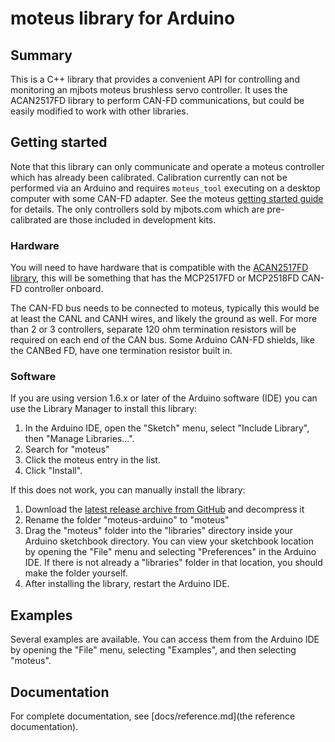# moteus library for Arduino #

## Summary ##

This is a C++ library that provides a convenient API for controlling and monitoring an mjbots moteus brushless servo controller.  It uses the ACAN2517FD library to perform CAN-FD communications, but could be easily modified to work with other libraries.

## Getting started ##

Note that this library can only communicate and operate a moteus controller which has already been calibrated.  Calibration currently can not be performed via an Arduino and requires `moteus_tool` executing on a desktop computer with some CAN-FD adapter.  See the moteus [getting started guide](https://github.com/mjbots/moteus/blob/main/docs/getting_started.md#calibration) for details.  The only controllers sold by mjbots.com which are pre-calibrated are those included in development kits.

### Hardware ###

You will need to have hardware that is compatible with the [ACAN2517FD library](https://github.com/pierremolinaro/acan2517FD), this will be something that has the MCP2517FD or MCP2518FD CAN-FD controller onboard.

The CAN-FD bus needs to be connected to moteus, typically this would be at least the CANL and CANH wires, and likely the ground as well.  For more than 2 or 3 controllers, separate 120 ohm termination resistors will be required on each end of the CAN bus.  Some Arduino CAN-FD shields, like the CANBed FD, have one termination resistor built in.

### Software ###

If you are using version 1.6.x or later of the Arduino software (IDE) you can use the Library Manager to install this library:

1. In the Arduino IDE, open the "Sketch" menu, select "Include Library", then "Manage Libraries...".
2. Search for "moteus"
3. Click the moteus entry in the list.
4. Click "Install".

If this does not work, you can manually install the library:

1. Download the [latest release archive from GitHub](https://github.com/mjbots/moteus-arduino/releases) and decompress it
2. Rename the folder "moteus-arduino" to "moteus"
3. Drag the "moteus" folder into the "libraries" directory inside your Arduino sketchbook directory.  You can view your sketchbook location by opening the "File" menu and selecting "Preferences" in the Arduino IDE.  If there is not already a "libraries" folder in that location, you should make the folder yourself.
4. After installing the library, restart the Arduino IDE.

## Examples ##

Several examples are available.  You can access them from the Arduino IDE by opening the "File" menu, selecting "Examples", and then selecting "moteus".

## Documentation ##

For complete documentation, see [docs/reference.md](the reference documentation).
